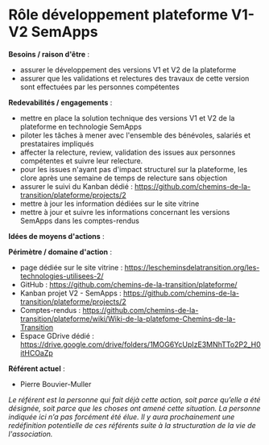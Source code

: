 # Rôle développement plateforme V1-V2 SemApps

**Besoins / raison d'être** :

 - assurer le développement des versions V1 et V2 de la plateforme
 - assurer que les validations et relectures des travaux de cette version sont effectuées par les personnes compétentes 

**Redevabilités / engagements** :

 - mettre en place la solution technique des versions V1 et V2 de la plateforme en technologie SemApps
 - piloter les tâches à mener avec l'ensemble des bénévoles, salariés et prestataires impliqués
 - affecter la relecture, review, validation des issues aux personnes compétentes et suivre leur relecture.
 - pour les issues n'ayant pas d'impact structurel sur la plateforme, les clore après une semaine de temps de relecture sans objection
 - assurer le suivi du Kanban dédié : https://github.com/chemins-de-la-transition/plateforme/projects/2
 - mettre à jour les information dédiées sur le site vitrine
 - mettre à jour et suivre les informations concernant les versions SemApps dans les comptes-rendus

**Idées de moyens d'actions** :

**Périmètre / domaine d'action** :

 - page dédiée sur le site vitrine : https://lescheminsdelatransition.org/les-technologies-utilisees-2/
 - GitHub : https://github.com/chemins-de-la-transition/plateforme/
 - Kanban projet V2 - SemApps : https://github.com/chemins-de-la-transition/plateforme/projects/2
 - Comptes-rendus : https://github.com/chemins-de-la-transition/plateforme/wiki/Wiki-de-la-platefome-Chemins-de-la-Transition
 - Espace GDrive dédié : https://drive.google.com/drive/folders/1MOG6YcUpIzE3MNhTTo2P2_H0itHCOaZp

**Référent actuel** :

 - Pierre Bouvier-Muller

_Le référent est la personne qui fait déjà cette action, soit parce qu’elle a été désignée, soit parce que les choses ont amené cette situation. La personne indiquée ici n’a pas forcément été élue. Il y aura prochainement une redéfinition potentielle de ces référents suite à la structuration de la vie de l'association._